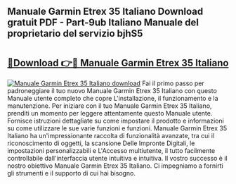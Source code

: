 ## Manuale Garmin Etrex 35 Italiano Download gratuit PDF - Part-9ub Italiano Manuale del proprietario del servizio bjhS5

# <h2><a href="http://dfduas0.blite.top/?on=Manuale+Garmin+Etrex+35+Italiano">🔗Download 👉🔴 Manuale Garmin Etrex 35 Italiano</a></h2>

[![Manuale Garmin Etrex 35 Italiano download](https://i.imgur.com/lujVjoI.png)](http://dfduas0.blite.top/?on=Manuale+Garmin+Etrex+35+Italiano)
Fai il primo passo per padroneggiare il tuo nuovo Manuale Garmin Etrex 35 Italiano con questo Manuale utente completo che copre L'installazione, il funzionamento e la manutenzione. Per iniziare con il tuo Manuale Garmin Etrex 35 Italiano, prenditi un momento per leggere attentamente questo Manuale utente. Fornisce istruzioni dettagliate su come impostare il prodotto e informazioni su come utilizzare le sue varie funzioni e funzioni. Manuale Garmin Etrex 35 Italiano ha un'impressionante raccolta di funzionalità avanzate, tra cui il riconoscimento di oggetti, la scansione Delle Impronte Digitali, le impostazioni personalizzabili e L'Accesso multiutente, il tutto facilmente controllabile dall'interfaccia utente intuitiva e intuitiva. Il vostro successo è il nostro obiettivo Manuale Garmin Etrex 35 Italiano. Ci impegniamo a fornirti gli strumenti e il supporto di cui hai bisogno.
